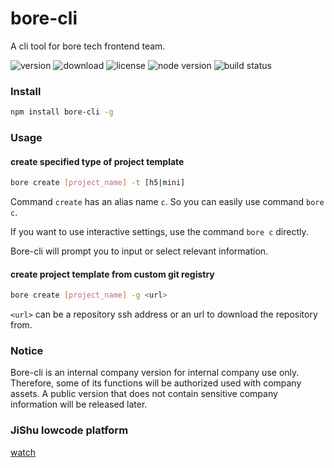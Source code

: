 # bore-cli

A cli tool for bore tech frontend team.

![version](https://img.shields.io/npm/v/bore-cli) ![download](https://img.shields.io/npm/dw/bore-cli) ![license](https://img.shields.io/npm/l/bore-cli) ![node version](https://img.shields.io/node/v/bore-cli) ![build status](https://img.shields.io/github/workflow/status/xiaofuyesnew/bore-cli/publish)

### Install

```bash
npm install bore-cli -g
```

### Usage

#### create specified type of project template

```bash
bore create [project_name] -t [h5|mini]
```

Command `create` has an alias name `c`. So you can easily use command `bore c`.

If you want to use interactive settings, use the command `bore c` directly.

Bore-cli will prompt you to input or select relevant information.

#### create project template from custom git registry

```bash
bore create [project_name] -g <url>
```

`<url>` can be a repository ssh address or an url to download the repository from.

### Notice

Bore-cli is an internal company version for internal company use only. Therefore, some of its functions will be authorized used with company assets. A public version that does not contain sensitive company information will be released later.

### JiShu lowcode platform

[watch](https://github.com/jishu-lowcode)